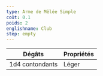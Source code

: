```yaml
---
type: Arme de Mêlée Simple
coût: 0.1
poids: 2
englishname: Club
step: empty
---
```

| Dégâts          | Propriétés |
| --------------- | ---------- |
| 1d4 contondants | Léger      |